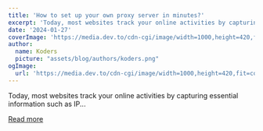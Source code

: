 ```yaml
---
title: 'How to set up your own proxy server in minutes?'
excerpt: 'Today, most websites track your online activities by capturing essential information such as IP...'
date: '2024-01-27'
coverImage: 'https://media.dev.to/cdn-cgi/image/width=1000,height=420,fit=cover,gravity=auto,format=auto/https%3A%2F%2Fdev-to-uploads.s3.amazonaws.com%2Fuploads%2Farticles%2Fzybn70v8dsp66zkmcjon.jpg'
author:
  name: Koders
  picture: "assets/blog/authors/koders.png"
ogImage:
  url: 'https://media.dev.to/cdn-cgi/image/width=1000,height=420,fit=cover,gravity=auto,format=auto/https%3A%2F%2Fdev-to-uploads.s3.amazonaws.com%2Fuploads%2Farticles%2Fzybn70v8dsp66zkmcjon.jpg'
---
```


Today, most websites track your online activities by capturing essential information such as IP...

[Read more](https://dev.to/dhairyashah/how-to-set-up-your-own-proxy-server-in-minutes-4ke)
